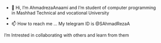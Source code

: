 - 👋 Hi, I’m AhmadrezaAnaami and I’m student of computer programming in Mashhad Technical and vocational University
- 
- 📫 How to reach me ... My telegram ID is @SAhmadRezaA

I’m Intrested in collaborating with others and learn from them

